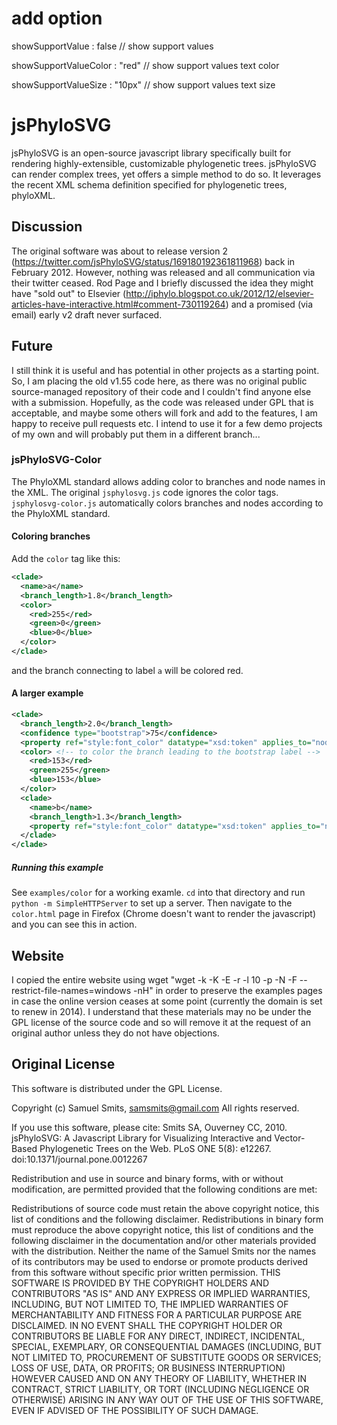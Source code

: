 # add option #
  
  showSupportValue : false   //  show support values
  
  showSupportValueColor : "red"   //  show support values text color
  
  showSupportValueSize : "10px"   //   show support values text size
  
# jsPhyloSVG #

jsPhyloSVG is an open-source javascript library specifically built for rendering highly-extensible, customizable phylogenetic trees.  jsPhyloSVG can render complex trees, yet offers a simple method to do so. It leverages the recent XML schema definition specified for phylogenetic trees, phyloXML.

## Discussion ##

The original software was about to release version 2 (https://twitter.com/jsPhyloSVG/status/169180192361811968) back in February 2012. However, nothing was released and all communication via their twitter ceased. Rod Page and I briefly discussed the idea they might have "sold out" to Elsevier (http://iphylo.blogspot.co.uk/2012/12/elsevier-articles-have-interactive.html#comment-730119264) and a promised (via email) early v2 draft never surfaced.

## Future ##

I still think it is useful and has potential in other projects as a starting point. So, I am placing the old v1.55 code here, as there was no original public source-managed repository of their code and I couldn't find anyone else with a submission. Hopefully, as the code was released under GPL that is acceptable, and maybe some others will fork and add to the features, I am happy to receive pull requests etc. I intend to use it for a few demo projects of my own and will probably put them in a different branch...

### jsPhyloSVG-Color ###


The PhyloXML standard allows adding color to branches and node names
in the XML. The original `jsphylosvg.js` code ignores the color
tags. `jsphylosvg-color.js` automatically colors branches and nodes
according to the PhyloXML standard.

#### Coloring branches ####

Add the `color` tag like this:

```xml
<clade>
  <name>a</name>
  <branch_length>1.8</branch_length>
  <color>
    <red>255</red>
    <green>0</green>
    <blue>0</blue>
  </color>
</clade>
```

and the branch connecting to label `a` will be colored red.

#### A larger example ####

```xml
<clade>
  <branch_length>2.0</branch_length>
  <confidence type="bootstrap">75</confidence>
  <property ref="style:font_color" datatype="xsd:token" applies_to="node">#ff00ff</property> <!-- color the bootstrap label -->
  <color> <!-- to color the branch leading to the bootstrap label -->
    <red>153</red>
    <green>255</green>
    <blue>153</blue>
  </color>
  <clade>
    <name>b</name>
    <branch_length>1.3</branch_length>
    <property ref="style:font_color" datatype="xsd:token" applies_to="node">#ff9933</property> <!-- color branch label 'b' -->
  </clade>
</clade>
```

##### Running this example #####

See `examples/color` for a working examle. `cd` into that directory
and run `python -m SimpleHTTPServer` to set up a server. Then navigate
to the `color.html` page in Firefox (Chrome doesn't want to render the
javascript) and you can see this in action.

## Website ##

I copied the entire website using wget "wget -k -K  -E -r -l 10 -p -N -F --restrict-file-names=windows -nH" in order to preserve the examples pages in case the online version ceases at some point (currently the domain is set to renew in 2014). I understand that these materials may no be under the GPL license of the source code and so will remove it at the request of an original author unless they do not have objections.


## Original License ##

This software is distributed under the GPL License.

Copyright (c) Samuel Smits, samsmits@gmail.com
All rights reserved.

If you use this software, please cite:
Smits SA, Ouverney CC, 2010. jsPhyloSVG: A Javascript Library for Visualizing Interactive and Vector-Based Phylogenetic Trees on the Web.
PLoS ONE 5(8): e12267. doi:10.1371/journal.pone.0012267


Redistribution and use in source and binary forms, with or without modification, are permitted provided that the following conditions are met:

Redistributions of source code must retain the above copyright notice, this list of conditions and the following disclaimer.
Redistributions in binary form must reproduce the above copyright notice, this list of conditions and the following disclaimer in the documentation and/or other materials provided with the distribution.
Neither the name of the Samuel Smits nor the names of its contributors may be used to endorse or promote products derived from this software without specific prior written permission.
THIS SOFTWARE IS PROVIDED BY THE COPYRIGHT HOLDERS AND CONTRIBUTORS "AS IS" AND ANY EXPRESS OR IMPLIED WARRANTIES, INCLUDING, BUT NOT LIMITED TO, THE IMPLIED WARRANTIES OF MERCHANTABILITY AND FITNESS FOR A PARTICULAR PURPOSE ARE DISCLAIMED. IN NO EVENT SHALL THE COPYRIGHT HOLDER OR CONTRIBUTORS BE LIABLE FOR ANY DIRECT, INDIRECT, INCIDENTAL, SPECIAL, EXEMPLARY, OR CONSEQUENTIAL DAMAGES (INCLUDING, BUT NOT LIMITED TO, PROCUREMENT OF SUBSTITUTE GOODS OR SERVICES; LOSS OF USE, DATA, OR PROFITS; OR BUSINESS INTERRUPTION) HOWEVER CAUSED AND ON ANY THEORY OF LIABILITY, WHETHER IN CONTRACT, STRICT LIABILITY, OR TORT (INCLUDING NEGLIGENCE OR OTHERWISE) ARISING IN ANY WAY OUT OF THE USE OF THIS SOFTWARE, EVEN IF ADVISED OF THE POSSIBILITY OF SUCH DAMAGE.
